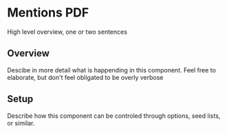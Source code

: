 # Mentions PDF


High level overview, one or two sentences

## Overview 

Descibe in more detail what is happending in this component. 
Feel free to elaborate, but don't feel obligated to be overly verbose 

## Setup 

Describe how this component can be controled through options, seed lists, or similar. 

